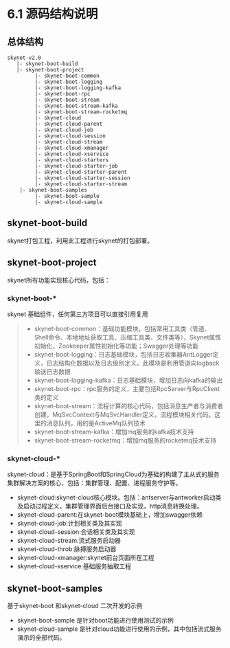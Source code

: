 # 6.1 源码结构说明

## 总体结构

```text
skynet-v2.0
   |- skynet-boot-build
   |- skynet-boot-project
         |- skynet-boot-common 
         |- skynet-boot-logging
         |- skynet-boot-logging-kafka
         |- skynet-boot-rpc
         |- skynet-boot-stream
         |- skynet-boot-stream-kafka
         |- skynet-boot-stream-rocketmq
         |- skynet-cloud
         |- skynet-cloud-parent
         |- skynet-cloud-job
         |- skynet-cloud-session
         |- skynet-cloud-stream
         |- skynet-cloud-xmanager
         |- skynet-cloud-xservice
         |- skynet-cloud-starters
         |- skynet-cloud-starter-job
         |- skynet-cloud-starter-parent
         |- skynet-cloud-starter-session
         |- skynet-cloud-starter-stream
    |- skynet-boot-samples
         |- skynet-boot-sample
         |- skynet-cloud-sample
```

## skynet-boot-build

skynet打包工程，利用此工程进行skynet的打包部署。

## skynet-boot-project

skynet所有功能实现核心代码，包括：

### skynet-boot-\*

skynet 基础组件，任何第三方项目可以直接引用复用

> * skynet-boot-common：基础功能模块，包括常用工具类（管道、Shell命令、本地地址获取工具、压缩工具类、文件类等），Skynet属性初始化，Zookeeper属性初始化等功能；Swagger处理等功能
> * skynet-boot-logging：日志基础模块，包括日志收集器AntLogger定义，日志结构化数据以及日志级别定义。此模块是利用管道向logback输送日志数据
> * skynet-boot-logging-kafka：日志基础模块，增加日志向kafka的输出
> * skynet-boot-rpc：rpc服务的定义，主要包括RpcServer与RpcClient类的定义
> * skynet-boot-stream：流程计算的核心代码，包括消息生产者与消费者创建，MqSvcContext与MqSvcHandler定义，流程模块相关代码。这里的消息队列，用的是ActiveMq队列技术
> * skynet-boot-stream-kafka：增加mq服务的kafka技术支持
> * skynet-boot-stream-rocketmq：增加mq服务的rocketmq技术支持



### skynet-cloud-\*

skynet-cloud：是基于SpringBoot和SpringCloud为基础的构建了主从式的服务集群解决方案的核心，包括：集群管理、配置、进程服务守护等。

* skynet-cloud:skynet-cloud核心模块。包括：antserver与antworker启动类及启动过程定义，集群管理界面后台接口及实现，http消息转换处理。
* skynet-cloud-parent:在skynet-boot模块基础上，增加swagger依赖
* skynet-cloud-job:计划相关类及其实现
* skynet-cloud-session:会话相关类及其实现
* skynet-cloud-stream:流式服务启动器
* skynet-cloud-throb:脉搏服务启动器
* skynet-cloud-xmanager:skynet前台页面所在工程
* skynet-cloud-xservice:基础服务抽取工程

## **skynet-boot-samples**

 基于skynet-boot 和skynet-cloud 二次开发的示例  

* skynet-boot-sample 是针对boot功能进行使用测试的示例
* skynet-cloud-sample 是针对cloud功能进行使用的示例，其中包括流式服务演示的全部代码。



